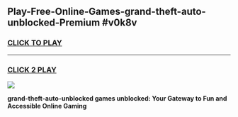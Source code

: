 
## Play-Free-Online-Games-grand-theft-auto-unblocked-Premium #v0k8v
<h3>
<a href="https://premium.freeplayer.one?title=grand-theft-auto-unblocked&ref=8M">CLICK TO PLAY</a></h3>
<hr>

<h3>
<a href="https://premium.freeplayer.one?title=grand-theft-auto-unblocked&ref=8M">CLICK 2 PLAY</a>
  
</h3>

<a href="https://premium.freeplayer.one?title=grand-theft-auto-unblocked&ref=8M"><img src="https://clearcache.store/games.png"></a>


**grand-theft-auto-unblocked games unblocked: Your Gateway to Fun and Accessible Online Gaming**
